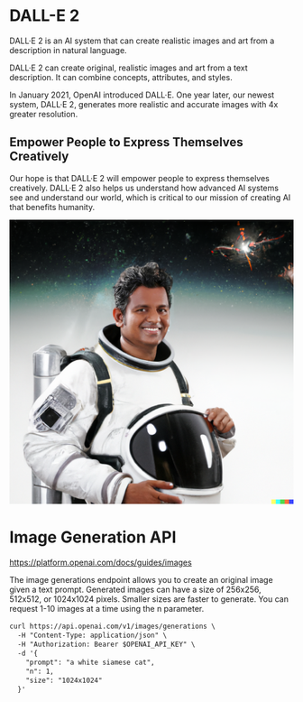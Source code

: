 # DALL-E 2

DALL·E 2 is an AI system that can create realistic images and art from a description in natural language.

DALL·E 2 can create original, realistic images and art from a text description. It can combine concepts, attributes, and styles.

In January 2021, OpenAI introduced DALL·E. One year later, our newest system, DALL·E 2, generates more realistic and accurate images with 4x greater resolution.

## Empower People to Express Themselves Creatively

Our hope is that DALL·E 2 will empower people to express themselves creatively. DALL·E 2 also helps us understand how advanced AI systems see and understand our world, which is critical to our mission of creating AI that benefits humanity.

![](dall-e-gen.png)

# Image Generation API

https://platform.openai.com/docs/guides/images


The image generations endpoint allows you to create an original image given a text prompt. Generated images can have a size of 256x256, 512x512, or 1024x1024 pixels. Smaller sizes are faster to generate. You can request 1-10 images at a time using the n parameter.

```
curl https://api.openai.com/v1/images/generations \
  -H "Content-Type: application/json" \
  -H "Authorization: Bearer $OPENAI_API_KEY" \
  -d '{
    "prompt": "a white siamese cat",
    "n": 1,
    "size": "1024x1024"
  }'
```